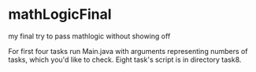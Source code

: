 # mathLogicFinal
my final try to pass mathlogic without showing off


For first four tasks run Main.java with arguments representing numbers of tasks, which you'd like to check.
Eight task's script is in directory task8.